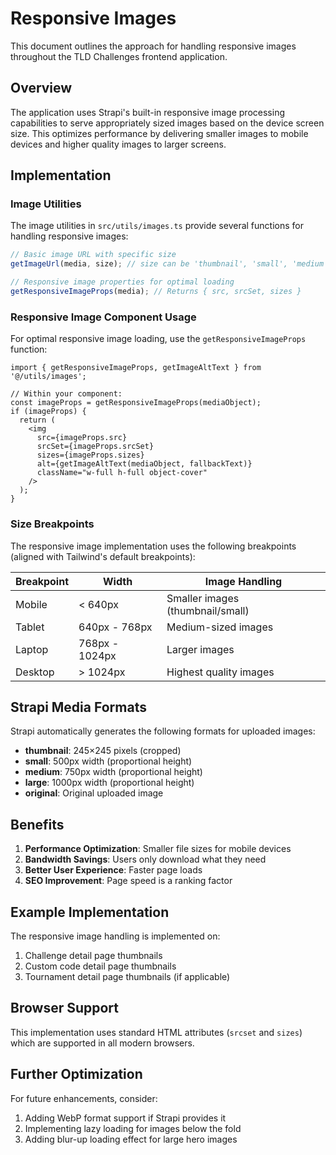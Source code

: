 # Responsive Images

This document outlines the approach for handling responsive images throughout the TLD Challenges frontend application.

## Overview

The application uses Strapi's built-in responsive image processing capabilities to serve appropriately sized images based on the device screen size. This optimizes performance by delivering smaller images to mobile devices and higher quality images to larger screens.

## Implementation

### Image Utilities

The image utilities in `src/utils/images.ts` provide several functions for handling responsive images:

```typescript
// Basic image URL with specific size
getImageUrl(media, size); // size can be 'thumbnail', 'small', 'medium', 'large', or 'original'

// Responsive image properties for optimal loading
getResponsiveImageProps(media); // Returns { src, srcSet, sizes }
```

### Responsive Image Component Usage

For optimal responsive image loading, use the `getResponsiveImageProps` function:

```tsx
import { getResponsiveImageProps, getImageAltText } from '@/utils/images';

// Within your component:
const imageProps = getResponsiveImageProps(mediaObject);
if (imageProps) {
  return (
    <img
      src={imageProps.src}
      srcSet={imageProps.srcSet}
      sizes={imageProps.sizes}
      alt={getImageAltText(mediaObject, fallbackText)}
      className="w-full h-full object-cover"
    />
  );
}
```

### Size Breakpoints

The responsive image implementation uses the following breakpoints (aligned with Tailwind's default breakpoints):

| Breakpoint | Width | Image Handling |
|------------|-------|----------------|
| Mobile     | < 640px | Smaller images (thumbnail/small) |
| Tablet     | 640px - 768px | Medium-sized images |
| Laptop     | 768px - 1024px | Larger images |
| Desktop    | > 1024px | Highest quality images |

## Strapi Media Formats

Strapi automatically generates the following formats for uploaded images:

- **thumbnail**: 245×245 pixels (cropped)
- **small**: 500px width (proportional height)
- **medium**: 750px width (proportional height)
- **large**: 1000px width (proportional height)
- **original**: Original uploaded image

## Benefits

1. **Performance Optimization**: Smaller file sizes for mobile devices
2. **Bandwidth Savings**: Users only download what they need
3. **Better User Experience**: Faster page loads
4. **SEO Improvement**: Page speed is a ranking factor

## Example Implementation

The responsive image handling is implemented on:

1. Challenge detail page thumbnails
2. Custom code detail page thumbnails
3. Tournament detail page thumbnails (if applicable)

## Browser Support

This implementation uses standard HTML attributes (`srcset` and `sizes`) which are supported in all modern browsers.

## Further Optimization

For future enhancements, consider:

1. Adding WebP format support if Strapi provides it
2. Implementing lazy loading for images below the fold
3. Adding blur-up loading effect for large hero images
